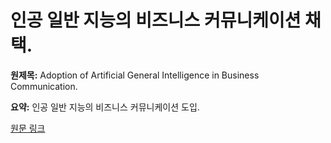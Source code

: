 # 인공 일반 지능의 비즈니스 커뮤니케이션 채택.

**원제목:** Adoption of Artificial General Intelligence in Business Communication.

**요약:** 인공 일반 지능의 비즈니스 커뮤니케이션 도입.

[원문 링크](https://scholar.google.com/scholar_url?url=https://search.ebscohost.com/login.aspx%3Fdirect%3Dtrue%26profile%3Dehost%26scope%3Dsite%26authtype%3Dcrawler%26jrnl%3D23444088%26AN%3D186360562%26h%3DgDDQ6%252FAWmUMhtveN%252FCmMNb4y586se8WoY1HegZcFhU9QQgAEaHIJP%252F%252BV5tyITcFoNGYjPeNBSvxuVGk2T38avg%253D%253D%26crl%3Dc&hl=ko&sa=X&d=16212554981947160947&ei=Ds1xaMOMA5OIieoPnvbEqAc&scisig=AAZF9b9yNCdqt-z0YEmLPVGyp82C&oi=scholaralrt&hist=BNQUaiIAAAAJ:17158378280919032469:AAZF9b9t4Icu6fuM2tSVCh97wJn6&html=&pos=9&folt=kw-top)

